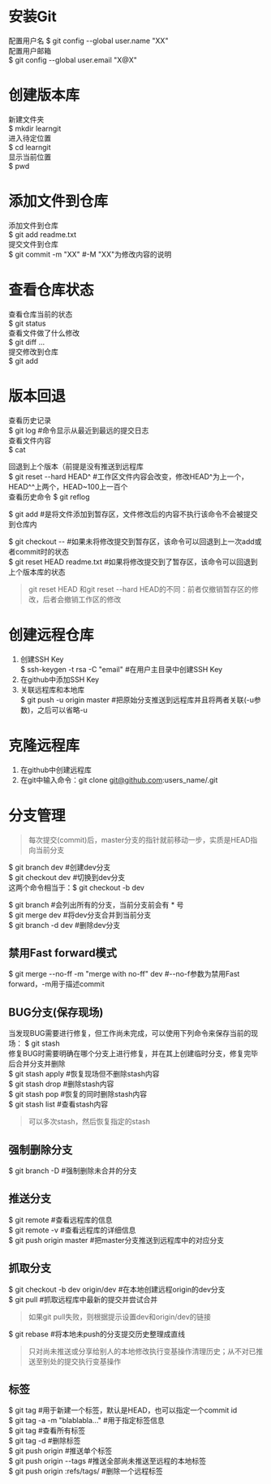 # 安装Git

配置用户名 
$ git config --global user.name "XX"  
配置用户邮箱  
$ git config --global user.email "X@X"  

# 创建版本库

新建文件夹   
$ mkdir learngit  
进入待定位置  
$ cd learngit  
显示当前位置    
$ pwd  

# 添加文件到仓库

添加文件到仓库   
$ git add readme.txt  
提交文件到仓库   
$ git commit -m "XX" #-M "XX"为修改内容的说明  

# 查看仓库状态

查看仓库当前的状态   
$ git status    
查看文件做了什么修改    
$ git diff <file>...    
提交修改到仓库   
$ git add <file>    

# 版本回退

查看历史记录    
$ git log #命令显示从最近到最远的提交日志   
查看文件内容    
$ cat <file>    

回退到上个版本（前提是没有推送到远程库   
$ git reset --hard HEAD^ #工作区文件内容会改变，修改HEAD^为上一个，HEAD^^上两个，HEAD~100上一百个   
查看历史命令
$ git reflog    
  
$ git add <file> #是将文件添加到暂存区，文件修改后的内容不执行该命令不会被提交到仓库内        

$ git checkout -- <file> #如果未将修改提交到暂存区，该命令可以回退到上一次add或者commit时的状态     
$ git reset HEAD readme.txt #如果将修改提交到了暂存区，该命令可以回退到上个版本库的状态    
  
> git reset HEAD <file>和git reset --hard HEAD的不同：前者仅撤销暂存区的修改，后者会撤销工作区的修改    

# 创建远程仓库

1. 创建SSH Key    
$ ssh-keygen -t rsa -C "email" #在用户主目录中创建SSH Key    
2. 在github中添加SSH Key    
3. 关联远程库和本地库    
$ git push -u origin master #把原始分支推送到远程库并且将两者关联(-u参数)，之后可以省略-u    

# 克隆远程库

1. 在github中创建远程库    
2. 在git中输入命令：git clone git@github.com:users_name/<file>.git    
  
# 分支管理

> 每次提交(commit)后，master分支的指针就前移动一步，实质是HEAD指向当前分支    

$ git branch dev #创建dev分支    
$ git checkout dev #切换到dev分支    
这两个命令相当于：$ git checkout -b dev    

$ git branch #会列出所有的分支，当前分支前会有 * 号    
$ git merge dev #将dev分支合并到当前分支    
$ git branch -d dev #删除dev分支    

## 禁用Fast forward模式   
$ git merge --no-ff -m "merge with no-ff" dev #--no-f参数为禁用Fast forward，-m用于描述commit   

## BUG分支(保存现场)

当发现BUG需要进行修复，但工作尚未完成，可以使用下列命令来保存当前的现场：
$ git stash   
修复BUG时需要明确在哪个分支上进行修复，并在其上创建临时分支，修复完毕后合并分支并删除   
$ git stash apply #恢复现场但不删除stash内容    
$ git stash drop #删除stash内容   
$ git stash pop #恢复的同时删除stash内容   
$ git stash list #查看stash内容   
> 可以多次stash，然后恢复指定的stash    

## 强制删除分支   

$ git branch -D <branch-name> #强制删除未合并的分支    
  
## 推送分支

$ git remote #查看远程库的信息    
$ git remote -v #查看远程库的详细信息   
$ git push origin master #把master分支推送到远程库中的对应分支   

## 抓取分支

$ git checkout -b dev origin/dev #在本地创建远程origin的dev分支   
$ git pull #抓取远程库中最新的提交并尝试合并   

> 如果git pull失败，则根据提示设置dev和origin/dev的链接   

$ git rebase #将本地未push的分支提交历史整理成直线   
> 只对尚未推送或分享给别人的本地修改执行变基操作清理历史；从不对已推送至别处的提交执行变基操作

## 标签

$ git tag <tagname> #用于新建一个标签，默认是HEAD，也可以指定一个commit id    
$ git tag -a <tagname> -m "blablabla..." #用于指定标签信息    
$ git tag #查看所有标签   
$ git tag -d <tagname> #删除标签    
$ git push origin <tagname> #推送单个标签     
$ git push origin --tags #推送全部尚未推送至远程的本地标签    
$ git push origin :refs/tags/<tagname> #删除一个远程标签
